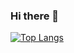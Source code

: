 ### Hi there 👋

[![Top Langs](https://github-readme-stats.vercel.app/api/top-langs/?username=takaozando&hide=html,css,javascript&layout=compact)](https://github.com/anuraghazra/github-readme-stats)

<!--
**danilogabrielguedes2/danilogabrielguedes2** is a ✨ _special_ ✨ repository because its `README.md` (this file) appears on your GitHub profile.

Here are some ideas to get you started:

- 🔭 I’m currently working on ...
- 🌱 I’m currently learning ...
- 👯 I’m looking to collaborate on ...
- 🤔 I’m looking for help with ...
- 💬 Ask me about ...
- 📫 How to reach me: ...
- 😄 Pronouns: ...
- ⚡ Fun fact: ...
-->
